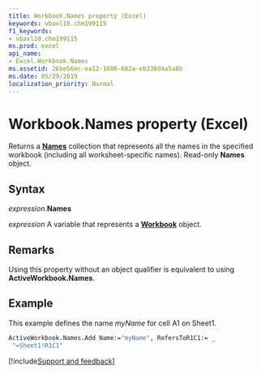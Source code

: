 ```yaml
---
title: Workbook.Names property (Excel)
keywords: vbaxl10.chm199115
f1_keywords:
- vbaxl10.chm199115
ms.prod: excel
api_name:
- Excel.Workbook.Names
ms.assetid: 26be56ec-ea12-1600-602a-eb338d4a5a8b
ms.date: 05/29/2019
localization_priority: Normal
---
```



# Workbook.Names property (Excel)

Returns a **[Names](Excel.Names.md)** collection that represents all the names in the specified workbook (including all worksheet-specific names). Read-only **Names** object.


## Syntax

_expression_.**Names**

_expression_ A variable that represents a **[Workbook](Excel.Workbook.md)** object.


## Remarks

Using this property without an object qualifier is equivalent to using **ActiveWorkbook.Names**.


## Example

This example defines the name _myName_ for cell A1 on Sheet1.

```vb
ActiveWorkbook.Names.Add Name:="myName", RefersToR1C1:= _ 
 "=Sheet1!R1C1"
```




[!include[Support and feedback](~/includes/feedback-boilerplate.md)]
